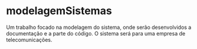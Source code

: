 # modelagemSistemas
Um trabalho focado na modelagem do sistema, onde serão desenvolvidos a documentação e a parte do código. O sistema será para uma empresa de telecomunicações.
